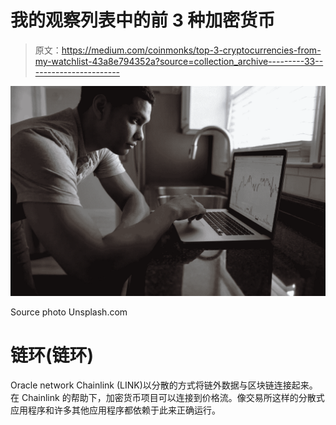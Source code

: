 # 我的观察列表中的前 3 种加密货币

> 原文：<https://medium.com/coinmonks/top-3-cryptocurrencies-from-my-watchlist-43a8e794352a?source=collection_archive---------33----------------------->

![](img/03cbc8c91c98ad7b80b1316bd8ca4b85.png)

Source photo Unsplash.com

# 链环(链环)

Oracle network Chainlink (LINK)以分散的方式将链外数据与区块链连接起来。在 Chainlink 的帮助下，加密货币项目可以连接到价格流。像交易所这样的分散式应用程序和许多其他应用程序都依赖于此来正确运行。